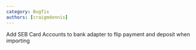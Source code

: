 ```yaml
---
category: Bugfix
authors: [craigmdennis]
---
```


Add SEB Card Accounts to bank adapter to flip payment and deposit when importing

